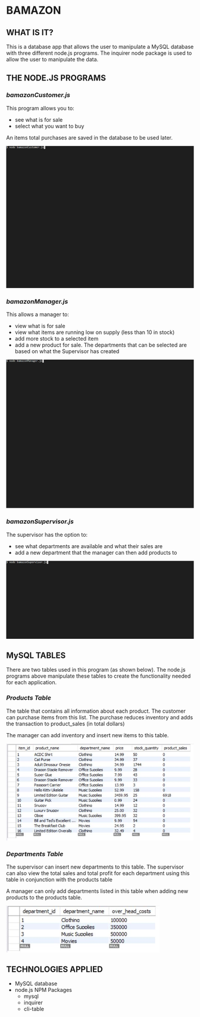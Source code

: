 # BAMAZON

## WHAT IS IT?

This is a database app that allows the user to manipulate a MySQL database with three different node.js programs. The inquirer node package is used to allow the user to manipulate the data.

## THE NODE.JS PROGRAMS

### ***bamazonCustomer.js***

This program allows you to: 
 - see what is for sale
 - select what you want to buy

An items total purchases are saved in the database to be used later.

![bamazonCustomer GIF](./gifs/bamazonCustomer.gif)

### ***bamazonManager.js***

This allows a manager to:
 - view what is for sale
 - view what items are running low on supply (less than 10 in stock)
 - add more stock to a selected item
 - add a new product for sale. The departments that can be selected are based on what the Supervisor has created

 ![bamazonManager GIF](./gifs/bamazonManager.gif)

### ***bamazonSupervisor.js***

The supervisor has the option to:
 - see what departments are available and what their sales are
 - add a new department that the manager can then add products to

 ![bamazonSupervisor GIF](./gifs/bamazonSupervisor.gif)

## MySQL TABLES

There are two tables used in this program (as shown below). The node.js programs above manipulate these tables to create the functionality needed for each application.

### ***Products Table***

The table that contains all information about each product. The customer can purchase items from this list. The purchase reduces inventory and adds the transaction to product_sales (in total dollars)

The manager can add inventory and insert new items to this table.

![Products Table](./images/productsTable.JPG)

### ***Departments Table***

The supervisor can insert new departments to this table. The supervisor can also view the total sales and total profit for each department using this table in conjunction with the products table

A manager can only add departments listed in this table when adding new products to the products table.

![Departments Table](./images/departmentsTable.JPG)

## TECHNOLOGIES APPLIED

- MySQL database
- node.js
    NPM Packages
    - mysql
    - inquirer
    - cli-table